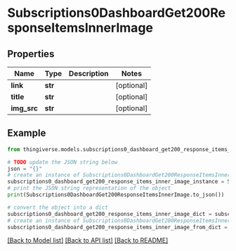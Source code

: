 # Subscriptions0DashboardGet200ResponseItemsInnerImage


## Properties

Name | Type | Description | Notes
------------ | ------------- | ------------- | -------------
**link** | **str** |  | [optional] 
**title** | **str** |  | [optional] 
**img_src** | **str** |  | [optional] 

## Example

```python
from thingiverse.models.subscriptions0_dashboard_get200_response_items_inner_image import Subscriptions0DashboardGet200ResponseItemsInnerImage

# TODO update the JSON string below
json = "{}"
# create an instance of Subscriptions0DashboardGet200ResponseItemsInnerImage from a JSON string
subscriptions0_dashboard_get200_response_items_inner_image_instance = Subscriptions0DashboardGet200ResponseItemsInnerImage.from_json(json)
# print the JSON string representation of the object
print(Subscriptions0DashboardGet200ResponseItemsInnerImage.to_json())

# convert the object into a dict
subscriptions0_dashboard_get200_response_items_inner_image_dict = subscriptions0_dashboard_get200_response_items_inner_image_instance.to_dict()
# create an instance of Subscriptions0DashboardGet200ResponseItemsInnerImage from a dict
subscriptions0_dashboard_get200_response_items_inner_image_from_dict = Subscriptions0DashboardGet200ResponseItemsInnerImage.from_dict(subscriptions0_dashboard_get200_response_items_inner_image_dict)
```
[[Back to Model list]](../README.md#documentation-for-models) [[Back to API list]](../README.md#documentation-for-api-endpoints) [[Back to README]](../README.md)


